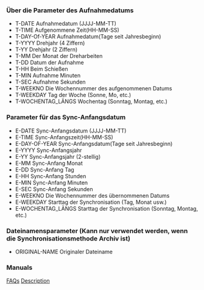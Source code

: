 ### Über die Parameter des Aufnahmedatums

- T-DATE
Aufnahmedatum (JJJJ-MM-TT)
- T-TIME
Aufgenommene Zeit(HH-MM-SS)
- T-DAY-Of-YEAR
Aufnahmedatum(Tage seit Jahresbeginn)
- T-YYYY
Drehjahr (4 Ziffern)
- T-YY
Drehjahr (2 Ziffern)
- T-MM
Der Monat der Dreharbeiten
- T-DD
Datum der Aufnahme
- T-HH
Beim Schießen
- T-MIN
Aufnahme Minuten
- T-SEC
Aufnahme Sekunden
- T-WEEKNO
Die Wochennummer des aufgenommenen Datums
- T-WEEKDAY
Tag der Woche (Sonne, Mo, etc.)
- T-WOCHENTAG_LÄNGS
Wochentag (Sonntag, Montag, etc.)

### Parameter für das Sync-Anfangsdatum

- E-DATE
Sync-Anfangsdatum (JJJJ-MM-TT)
- E-TIME
Sync-Anfangszeit(HH-MM-SS)
- E-DAY-OF-YEAR
Sync-Anfangsdatum(Tage seit Jahresbeginn)
- E-YYYY
Sync-Anfangsjahr
- E-YY
Sync-Anfangsjahr (2-stellig)
- E-MM
Sync-Anfang Monat
- E-DD
Sync-Anfang Tag
- E-HH
Sync-Anfang Stunden
- E-MIN
Sync-Anfang Minuten
- E-SEC
Sync-Anfang Sekunden
- E-WEEKNO
Die Wochennummer des übernommenen Datums
- E-WEEKDAY
Starttag der Synchronisation (Tag, Monat usw.)
- E-WOCHENTAG_LÄNGS
Starttag der Synchronisation (Sonntag, Montag, etc.)

### Dateinamensparameter (Kann nur verwendet werden, wenn die Synchronisationsmethode Archiv ist)

- ORIGINAL-NAME
Originaler Dateiname

### Manuals
[FAQs](https://sentaroh.github.io/Documents/SMBSync3/SMBSync3_FAQ_EN.htm)
[Description](https://sentaroh.github.io/Documents/SMBSync3/SMBSync3_Desc_EN.htm)
